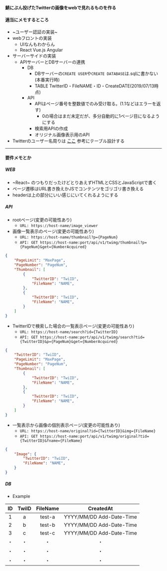 #### 鯖にぶん投げたTwitterの画像をwebで見れるものを作る

#### 適当にメモするところ
- ~ユーザー認証の実装~
- webフロントの実装
  - UIなんもわからん
  - React Vue.js Angular
- サーバーサイドの実装
  - APIサーバーとDBサーバーの連携
    - DB
      - DBサーバーの`CREATE USER`や`CREATE DATABASE`は.sqlに書かない(本番実行時)
	  - TABLE TwitterID・FileNAME・ID・CreateDATE(2019/07/13時点)  
	- API
	  - APIはページ番号を整数値でのみ受け取る。(1.1などはエラーを返す)
	    - 0の場合はまだ未定だが、多分自動的に1ページ目になるようにする
	  - 検索用APIの作成
	  - オリジナル画像表示用のAPI
- Twitterのユーザー名周りは [ここ](https://help.twitter.com/ja/managing-your-account/twitter-username-rules) 参考にテーブル設計する
---
#### 要件メモとか
##### WEB
- ~React~ のつもりだったけどとりあえずHTMLとCSSとJavaScriptで書く
- ページ遷移はURL書き換えかJSでコンテンツをゴリゴリ書き換える
- headerは上の部分にいい感じにいてくれるようにする

##### API
- rootページ(変更の可能性あり)
  - `URL: https://host-name/image_viewer`
- 画像一覧表示のページ(変更の可能性あり)
  - `URL: https://host-name/thumbnail?p={PageNum}`
  - `API: GET https://host-name:port/api/v1/twimg/thumbnail?p={PageNum}&get={NumberAcquired}`  
```json
{
    "PageLimit": "MaxPage",
    "PageNumber": "PageNum",
    "Thumbnail": [
        {
            "TwitterID": "TwiID",
            "FileName": "NAME",
        },
        {
            "TwitterID": "TwiID",
            "FileName": "NAME",
        }
    ]
}
```

- TwitterIDで検索した場合の一覧表示ページ(変更の可能性あり)
  - `URL: https://host-name/search?id={TwitterID}`
  - `API: GET https://host-name:port/api/v1/twimg/search?tid={TwitterID}&p={PageNum}&get={NumberAcquired}`  
```json
{
    "TwitterID": "TwiID",
    "PageLimit": "MaxPage",
    "PageNumber": "PageNum",
    "Thumbnail": [
        {
            "TwitterID": "TwiID",
            "FileName": "NAME",
        },
        {
            "TwitterID": "TwiID",
            "FileName": "NAME",
        }
    ]
}
```

- 一覧表示から画像の個別表示ページ(変更の可能性あり)
  - `URL: https://host-name/original?id={TwitterID}&img={FileName}`
  - `API: GET https://host-name:port/api/v1/twimg/original?tid={TwitterID}&fname={FileName}`  
```json
{
    "Image": {
        "TwitterID": "TwiID",
        "FileName": "NAME",
    }
}
```

##### DB
  - Example

| ID  | TwiID | FileName | CreatedAt                |
|:---:|:-----:|:--------:|:------------------------:|
| 1   | a     | test-a   | YYYY/MM/DD Add-Date-Time |
| 2   | b     | test-b   | YYYY/MM/DD Add-Date-Time |
| 3   | c     | test-c   | YYYY/MM/DD Add-Date-Time |
| ・  | ・    | ・       | ・                       |
| ・  | ・    | ・       | ・                       |
| ・  | ・    | ・       | ・                       |

